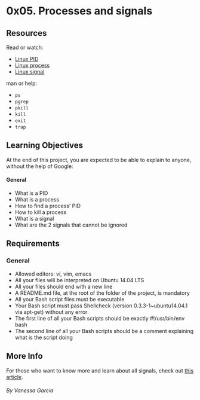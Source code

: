 # 0x05. Processes and signals

## Resources
Read or watch:

- <a href="http://www.linfo.org/pid.html">Linux PID</a>
- <a href="https://www.thegeekstuff.com/2012/03/linux-processes-environment/">Linux process</a>
- <a href="https://www.thegeekstuff.com/2012/03/linux-signals-fundamentals/">Linux signal</a>

man or help:

- <code>ps</code>
- <code>pgrep</code>
- <code>pkill</code>
- <code>kill</code>
- <code>exit</code>
- <code>trap</code>

## Learning Objectives
At the end of this project, you are expected to be able to explain to anyone, without the help of Google:

#### General
- What is a PID
- What is a process
- How to find a process’ PID
- How to kill a process
- What is a signal
- What are the 2 signals that cannot be ignored

## Requirements
### General
- Allowed editors: vi, vim, emacs
- All your files will be interpreted on Ubuntu 14.04 LTS
- All your files should end with a new line
- A README.md file, at the root of the folder of the project, is mandatory
- All your Bash script files must be executable
- Your Bash script must pass Shellcheck (version 0.3.3-1~ubuntu14.04.1 via apt-get) without any error
- The first line of all your Bash scripts should be exactly #!/usr/bin/env bash
- The second line of all your Bash scripts should be a comment explaining what is the script doing

## More Info
For those who want to know more and learn about all signals, check out <a href="https://www.computerhope.com/unix/signals.htm">this article</a>.

<h6>By Vanessa Garcia</h6>